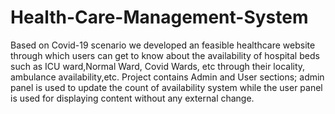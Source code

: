 # Health-Care-Management-System
Based on Covid-19 scenario we developed an feasible healthcare website through which users can get to know about the
availability of hospital beds such as ICU ward,Normal Ward, Covid Wards, etc through their locality, ambulance availability,etc.
Project contains Admin and User sections; admin panel is used to update the count of availability system while the user panel is
used for displaying content without any external change.
